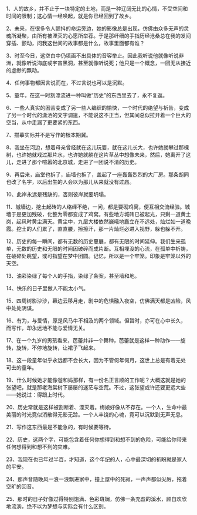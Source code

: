 1、人的故乡，并不止于一块特定的土地，而是一种辽阔无比的心情，不受空间和时间的限制；这心情一经唤起，就是你已经回到了故乡。

2、未来，在很多令人颤抖的命运旁边，她的影像总是出现，仿佛由众多无声的灵魂所凝聚，由所有被湮灭的心愿所举荐。于是那纤细的手指历经沧桑总在我的发间穿插、颤动，问我这世间的故事都是什么，故事里面都有谁？

3、时至今日，这空白中仍填画不出具体的音容举止。因此我听说他就像听说非洲，就像听说海底或宇宙黑洞，甚至就像听说死；他只是一个概念，一团无从接近的虚缈的飘动。

4、任何事物都因言说而在，不过言说也可以是沉默。

5、童年，在这一时刻漂流进一种叫做“历史”的东西里去了，永不复返。

6、一些人真实的困苦变成了另一些人编织的愉快，一个时代的绝望与祈告，变成了另一个时代的潇洒的文字调遣，不能说这不正当，但其间总似拉开着一个巨大的空当，从中走漏了更要紧的东西。

7、描摹实际并不是写作的根本期冀。

8、我坐在河边，想着母亲曾经就在这儿玩耍，就在这儿长大，也许她就攀过那棵树，也许她就戏过那片水，也许她就躺在这片草丛中想像未来，然后，她离开了这儿，走进了那个喧嚣的北京城，走进了一团说不清的历史。

9、再后来，庙堂也拆了，庙墙也拆了，盖起了一座轰轰烈烈的大厂房。那条胡同也改了名字，以后出生的人会以为那儿从来就没有过庙。

10、此岸永远是残缺的，否则彼岸就要坍塌。

11、城墙边，挖土起砖的人络绎不绝，一问，都是要砌鸡窝，便互相交流经验。城墙于是更加残破，化整为零都变成了鸡窝。有些地方城砖已被起光，只剩一道黄土岗，起风时黄尘满天。黄尘中，九层大楼依然巍峨地矗立在不远处，灿烂如一道晚霞。挖土的人们累了，直直腰，擦擦汗，那一片灿烂必进入视野，躲也躲不开。

12、历史的每一瞬间，都有无数的历史蔓展，都有无限的时间延伸。我们生来孤单，无数的历史和无限的时间因破碎而成片断。互相埋没的心流，在孤单中祈祷，在破碎处眺望，或可指望在梦中团圆。记忆，所以是一个牢笼。印象是牢笼以外的天空。

13、油彩染绿了每个人的手指，染绿了条案，甚至墙和地。

14、快乐的日子里做人不能太小气。

15、四周树影沙沙，幕边云移月走，剧中的危惧融入夜空，仿佛满天都是凶险，风中处处阴谋。

16、有为，与爱情，原是风马牛不相及的两个领域。但暂时，亦可在心中长久，而写作，却永远地不能与爱情无关。

17、在一个九岁的男孩看来，芭蕾并非一个舞种，芭蕾就是这样一种动作——旋转，旋转，不停地旋转，让裙子飞起来。

18、这一段童年似乎永远都不会长大，因为不管何年何月，这世上总是有着无处可去的童年。

19、什么时候她才能像爸和妈那样，有一份名正言顺的工作呢？大概这就是她的张望吧，就是那老海棠树下屡屡的迷茫与空荒。不过，这张望或许还要更远大些——她说过：得跟上时代。

20、历史常就是这样被割断着、湮灭着。梅娘好像从不存在。一个人，生命中最美丽的时光竟似消散得无影无踪。一个人丰饶的心魂，竟可以沉默到无声无息。

21、写作这东西最是不能急的，有时候要等待。

22、历史，这两个字，可能包含着任何你想得到和想不到的危险，可能给你带来任何想得到和想不到的灾难。

23、我现在也已年过半百，才知道，这个年纪的人，心中最深切的祈盼就是家人的平安。

24、那声音随晚风一浪一浪飘进家中，撞上屋中的死寂，一声声都似尖厉，拖着空旷的回音。

25、那时的日子好像过得特别饱满、色彩斑斓，仿佛一条充盈的溪水，顾自欢欣地流淌，绝不以为梦想与实际会有什么区别。
